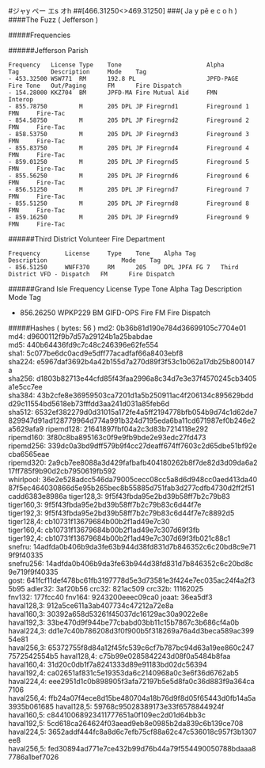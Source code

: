 #ジャy ペー エs オh
##[466.31250<>469.31250]
###( Ja y pē e c o h )
####The Fuzz ( Jefferson )

#####Frequencies

######Jefferson Parish
```
Frequency   License	Type	Tone    					Alpha			Tag			Description		Mode	Tag 
- 453.32500	WSW771	RM		192.8 PL					JPFD-PAGE		Fire Tone	Out/Paging		FM		Fire Dispatch 
- 154.28000	KKZ704 	BM		JPFD-MA	Fire Mutual Aid 	FMN				Interop 
- 855.78750			M		205 DPL	JP Firegrnd1		Fireground 1 								FMN		Fire-Tac 
- 854.58750			M		205 DPL	JP Firegrnd2		Fireground 2 								FMN 	Fire-Tac 
- 858.53750			M		205 DPL	JP Firegrnd3		Fireground 3 								FMN 	Fire-Tac 
- 855.83750			M		205 DPL	JP Firegrnd4		Fireground 4 								FMN 	Fire-Tac 
- 859.01250			M		205 DPL	JP Firegrnd5		Fireground 5 								FMN 	Fire-Tac 
- 855.56250			M		205 DPL	JP Firegrnd6		Fireground 6 								FMN 	Fire-Tac 
- 856.51250			M		205 DPL	JP Firegrnd7		Fireground 7 								FMN 	Fire-Tac 
- 855.51250 		M		205 DPL	JP Firegrnd8		Fireground 8 								FMN 	Fire-Tac 
- 859.16250			M		205 DPL	JP Firegrnd9		Fireground 9 								FMN 	Fire-Tac  
```

######Third District Volunteer Fire Department
```
Frequency		License 	Type 	Tone 	Alpha Tag 		Description 					Mode 	Tag 
- 856.51250		WNFF370 	RM		205		DPL	JPFA FG 7	Third District VFD - Dispatch 	FM		Fire Dispatch 
```

######Grand Isle
Frequency 	License 	Type 	Tone 	Alpha Tag 	Description 	Mode 	Tag 
- 856.26250 	WPKP229 	BM		GIFD-OPS	Fire 	FM 	Fire Dispatch 

#####Hashes ( bytes: 56 )
md2: 0b36b81d190e784d36699105c7704e01
md4: d9600112f9b7d57a29124b1a25babdae
md5: 440b64436fd9c7c48c246396e62fe554
sha1: 5c077be6dc0acd9e5dff77acadfaf66a8403ebf8
sha224: e5967daf3692b4a42b155d7a270d89f3f53c1b062a17db25b800147a
sha256: d1803b82713e44cfd85f43faa2996a8c34d7e3e37f4570245cb3405a1e5cc7ee
sha384: 43b2cfe8e36959503ca7201d1a5b250911ac4f206134c895629bddd29c11554bd5618eb73fffdd3aa241d031a85feb6d
sha512: 6532ef382279d0d31015a172fe4a5ff2194778bfb054b9d74c1d62de7829947d91ad128779964d774a991b324d7195eda6ba11cd671987ef0b246e2a5629afa9
ripemd128: 21641897fbf04a2c3d83b7214118e292
ripemd160: 3f80c8ba895163c0f9e9fb9bde2e93edc27fd473
ripemd256: 339dc0a3bd9dff579b9f4cc27deaff674ff7603c2d65dbe51bf92ecba6565eae
ripemd320: 2a9cb7ee8088a3d429fafbafb404180262b8f7de82d3d09da6a217ff785f9b90d2cb7950619fb592
whirlpool: 36e2e528adcc546da79005cecc08cc5a8d6d948cc0aed413da4087f5ec464030866d5e95b265bec8b55885d751fab3d277cdfb4730d2ff2f51cadd6383e8986a
tiger128,3: 9f5f43fbda95e2bd39b58ff7b2c79b83
tiger160,3: 9f5f43fbda95e2bd39b58ff7b2c79b83c6d44f7e
tiger192,3: 9f5f43fbda95e2bd39b58ff7b2c79b83c6d44f7e7c8892d5
tiger128,4: cb10731f13679684b00b2f1ad49e7c30
tiger160,4: cb10731f13679684b00b2f1ad49e7c307d69f3fb
tiger192,4: cb10731f13679684b00b2f1ad49e7c307d69f3fb021c88c1
snefru: 14adfda0b406b9da3fe63b944d38fd831d7b846352c6c20bd8c9e719f9f40335
snefru256: 14adfda0b406b9da3fe63b944d38fd831d7b846352c6c20bd8c9e719f9f40335
gost: 641fcf11def478bc61fb3197778d5e3d73581e3f424e7ec035ac24f4a2f35b95
adler32: 3af20b56
crc32: 821ac509
crc32b: 11162025
fnv132: 177fcc40
fnv164: 9243200eeec09ca0
joaat: 36ea5df3
haval128,3: 912a5ce611a3ab407734c47212a72e8a
haval160,3: 30392a658d53261f45037dc16129ac30a9022e8e
haval192,3: 33be470d9f944be77cbabd03bb11c15b7867c3b686cf4a0b
haval224,3: dd1e7c40b786208d3f0f900b5f318269a76a4d3beca589ac39954e81
haval256,3: 65372755f8d84a12f45fc539c6cf7b787bc94d63a19ee860c2477572542554b5
haval128,4: c75b99e0285842243d08f0a5484b8faa
haval160,4: 31d20c0db1f7a8241333d89e91183bd02dc56394
haval192,4: ca02651af831c5e19353da6c2140968a0c3e6f36d6762ab5
haval224,4: eee2951d1c0b898905f3afa72197b5e5d8fa0c36d883f9a364ca7106
haval256,4: ffb24a07f4ece8d15be480704a18b76d9f8d05f65443d0fb14a5a3935b061685
haval128,5: 59768c95028389173e33f6578844924f
haval160,5: c84410068923411777651a0f109ec2d01d64bb3c
haval192,5: 5cd618ca264624f03aead9eb8e0985b2da839c6b139ce708
haval224,5: 3652addf444fc8a8d6c7efb75cf88a62c47c536018c957f3b1307ee8
haval256,5: fed30894ad771e7ce432b99d76b44a79f554490050788bdaaa87786a1bef7026
